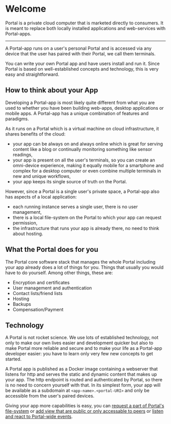 # Welcome

Portal is a private cloud computer that is marketed directly to consumers.
It is meant to replace both locally installed applications and web-services with Portal-apps.

---

A Portal-app runs on a user's personal Portal and is accessed via any device
that the user has paired with their Portal, we call them terminals.

You can write your own Portal app and have users install and run it.
Since Portal is based on well-established concepts and technology, this is very easy and straightforward.

## How to think about your App

Developing a Portal-app is most likely quite different from what you are used to 
whether you have been building web-apps, desktop applications or mobile apps.
A Portal-app has a unique combination of features and paradigms.

As it runs on a Portal which is a virtual machine on cloud infrastructure,
it shares benefits of the cloud:

* your app can be always on and always online which is great for serving content like a blog or continually monitoring something like sensor readings,
* your app is present on all the user's terminals, so you can create an omni-device experience, making it equally mobile for a smartphone and complex for a desktop computer or even combine multiple terminals in new and unique workflows,
* your app keeps its single source of truth on the Portal.

However, since a Portal is a single user's private space, a Portal-app also has aspects of a local application:

* each running instance serves a single user, there is no user management,
* there is a local file-system on the Portal to which your app can request permission,
* the infrastructure that runs your app is already there, no need to think about hosting.

## What the Portal does for you

The Portal core software stack that manages the whole Portal including your app
already does a lot of things for you.
Things that usually you would have to do yourself.
Among other things, these are:

* Encryption and certificates
* User management and authentication
* Contact lists/friend lists
* Hosting
* Backups
* Compensation/Payment

## Technology

A Portal is not rocket science.
We use lots of established technology, not only to make our own lives easier and development quicker
but also to make Portal more reliable and secure
and to make your life as a Portal-app developer easier: 
you have to learn only very few new concepts to get started.

A Portal app is published as a Docker image containing a webserver that listens for http and serves the static and dynamic content that makes up your app.
The http endpoint is routed and authenticated by Portal, so there is no need to concern yourself with that.
In its simplest form, your app will be available as a subdomain at `<app-name>.<portal-URI>` and only be accessible from the user's paired devices.

Giving your app more capabilities is easy, you can [request a part of Portal's file-system](persisting.md)
or [add view that are public or only accessable to peers](routing_and_ac.md)
or [listen and react to Portal-wide events](events.md).
